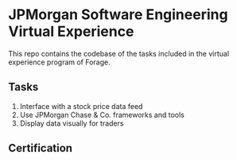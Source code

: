 # JPMorgan Software Engineering Virtual Experience
This repo contains the codebase of the tasks included in the virtual experience program of Forage.

## Tasks
1. Interface with a stock price data feed
2. Use JPMorgan Chase & Co. frameworks and tools
3. Display data visually for traders

## Certification
